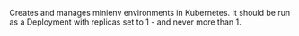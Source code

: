 Creates and manages minienv environments in Kubernetes. It should be run as a Deployment with replicas set to 1 - and never more than 1.
